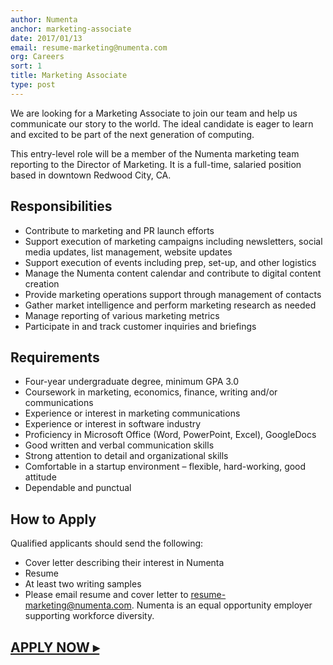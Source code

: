 ```yaml
---
author: Numenta
anchor: marketing-associate
date: 2017/01/13
email: resume-marketing@numenta.com
org: Careers
sort: 1
title: Marketing Associate
type: post
---
```


We are looking for a Marketing Associate to join our team and help us communicate our story to the world. The ideal candidate is eager to learn and excited to be part of the next generation of computing.

This entry-level role will be a member of the Numenta marketing team reporting to the Director of Marketing. It is a full-time, salaried position based in downtown Redwood City, CA.

## Responsibilities
* Contribute to marketing and PR launch efforts
* Support execution of marketing campaigns including newsletters, social media updates, list management, website updates
* Support execution of events including prep, set-up, and other logistics
* Manage the Numenta content calendar and contribute to digital content creation
* Provide marketing operations support through management of contacts
*	Gather market intelligence and perform marketing research as needed
*	Manage reporting of various marketing metrics
*	Participate in and track customer inquiries and briefings

## Requirements
*	Four-year undergraduate degree, minimum GPA 3.0
*	Coursework in marketing, economics, finance, writing and/or communications
*	Experience or interest in marketing communications
*	Experience or interest in software industry
*	Proficiency in Microsoft Office (Word, PowerPoint, Excel), GoogleDocs
*	Good written and verbal communication skills
*	Strong attention to detail and organizational skills
*	Comfortable in a startup environment – flexible, hard-working, good attitude
*	Dependable and punctual

## How to Apply
Qualified applicants should send the following: 

* Cover letter describing their interest in Numenta
* Resume
* At least two writing samples
* Please email resume and cover letter to resume-marketing@numenta.com. Numenta is an equal opportunity employer supporting workforce diversity.



## **[APPLY NOW ▸](mailto:resume-marketing@numenta.com)**







